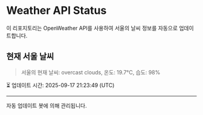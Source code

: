 
# Weather API Status

이 리포지토리는 OpenWeather API를 사용하여 서울의 날씨 정보를 자동으로 업데이트합니다.

## 현재 서울 날씨
> 서울의 현재 날씨: overcast clouds, 온도: 19.7°C, 습도: 98%

⏳ 업데이트 시간: 2025-09-17 21:23:49 (UTC)

---
자동 업데이트 봇에 의해 관리됩니다.
